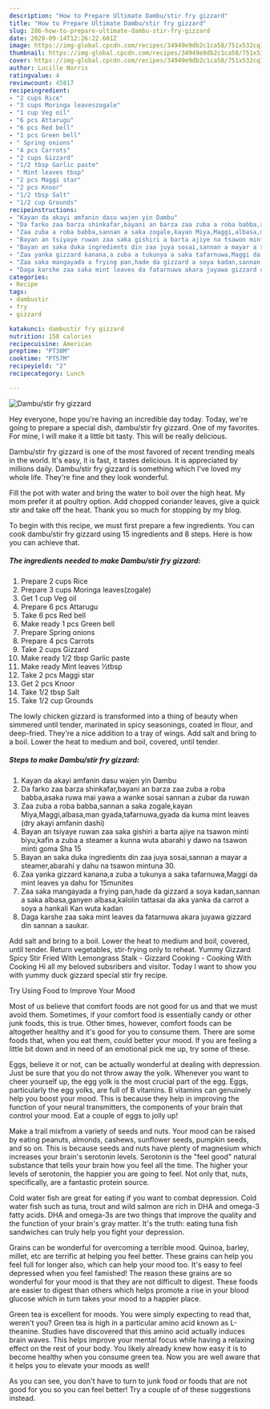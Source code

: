 ```yaml
---
description: "How to Prepare Ultimate Dambu/stir fry gizzard"
title: "How to Prepare Ultimate Dambu/stir fry gizzard"
slug: 286-how-to-prepare-ultimate-dambu-stir-fry-gizzard
date: 2020-09-14T12:26:22.601Z
image: https://img-global.cpcdn.com/recipes/34949e9db2c1ca58/751x532cq70/dambustir-fry-gizzard-recipe-main-photo.jpg
thumbnail: https://img-global.cpcdn.com/recipes/34949e9db2c1ca58/751x532cq70/dambustir-fry-gizzard-recipe-main-photo.jpg
cover: https://img-global.cpcdn.com/recipes/34949e9db2c1ca58/751x532cq70/dambustir-fry-gizzard-recipe-main-photo.jpg
author: Lucille Norris
ratingvalue: 4
reviewcount: 45817
recipeingredient:
- "2 cups Rice"
- "3 cups Moringa leaveszogale"
- "1 cup Veg oil"
- "6 pcs Attarugu"
- "6 pcs Red bell"
- "1 pcs Green bell"
- " Spring onions"
- "4 pcs Carrots"
- "2 cups Gizzard"
- "1/2 tbsp Garlic paste"
- " Mint leaves tbsp"
- "2 pcs Maggi star"
- "2 pcs Knoor"
- "1/2 tbsp Salt"
- "1/2 cup Grounds"
recipeinstructions:
- "Kayan da akayi amfanin dasu wajen yin Dambu"
- "Da farko zaa barza shinkafar,bayani an barza zaa zuba a roba babba,asaka ruwa mai yawa a wanke sosai sannan a zubar da ruwan"
- "Zaa zuba a roba babba,sannan a saka zogale,kayan Miya,Maggi,albasa,man gyada,tafarnuwa,gyada da kuma mint leaves (dry akayi amfanin dashi)"
- "Bayan an tsiyaye ruwan zaa saka gishiri a barta ajiye na tsawon minti biyu,kafin a zuba a steamer a kunna wuta abarahi y dawo na tsawon minti goma Sha 15"
- "Bayan an saka duka ingredients din zaa juya sosai,sannan a mayar a steamer,abarahi y dahu na tsawon mintuna 30."
- "Zaa yanka gizzard kanana,a zuba a tukunya a saka tafarnuwa,Maggi da mint leaves ya dahu for 15munites"
- "Zaa saka mangayada a frying pan,hade da gizzard a soya kadan,sannan a saka albasa,ganyen albasa,kalolin tattasai da aka yanka da carrot a soya a hankali Kan wuta kadan"
- "Daga karshe zaa saka mint leaves da fatarnuwa akara juyawa gizzard din sannan a saukar."
categories:
- Recipe
tags:
- dambustir
- fry
- gizzard

katakunci: dambustir fry gizzard 
nutrition: 158 calories
recipecuisine: American
preptime: "PT38M"
cooktime: "PT57M"
recipeyield: "2"
recipecategory: Lunch

---
```



![Dambu/stir fry gizzard](https://img-global.cpcdn.com/recipes/34949e9db2c1ca58/751x532cq70/dambustir-fry-gizzard-recipe-main-photo.jpg)

Hey everyone, hope you're having an incredible day today. Today, we're going to prepare a special dish, dambu/stir fry gizzard. One of my favorites. For mine, I will make it a little bit tasty. This will be really delicious.

Dambu/stir fry gizzard is one of the most favored of recent trending meals in the world. It's easy, it is fast, it tastes delicious. It is appreciated by millions daily. Dambu/stir fry gizzard is something which I've loved my whole life. They're fine and they look wonderful.

Fill the pot with water and bring the water to boil over the high heat. My mom prefer it at poultry option. Add chopped coriander leaves, give a quick stir and take off the heat. Thank you so much for stopping by my blog.


To begin with this recipe, we must first prepare a few ingredients. You can cook dambu/stir fry gizzard using 15 ingredients and 8 steps. Here is how you can achieve that.

<!--inarticleads1-->

##### The ingredients needed to make Dambu/stir fry gizzard:

1. Prepare 2 cups Rice
1. Prepare 3 cups Moringa leaves(zogale)
1. Get 1 cup Veg oil
1. Prepare 6 pcs Attarugu
1. Take 6 pcs Red bell
1. Make ready 1 pcs Green bell
1. Prepare  Spring onions
1. Prepare 4 pcs Carrots
1. Take 2 cups Gizzard
1. Make ready 1/2 tbsp Garlic paste
1. Make ready  Mint leaves ½tbsp
1. Take 2 pcs Maggi star
1. Get 2 pcs Knoor
1. Take 1/2 tbsp Salt
1. Take 1/2 cup Grounds


The lowly chicken gizzard is transformed into a thing of beauty when simmered until tender, marinated in spicy seasonings, coated in flour, and deep-fried. They&#39;re a nice addition to a tray of wings. Add salt and bring to a boil. Lower the heat to medium and boil, covered, until tender. 

<!--inarticleads2-->

##### Steps to make Dambu/stir fry gizzard:

1. Kayan da akayi amfanin dasu wajen yin Dambu
1. Da farko zaa barza shinkafar,bayani an barza zaa zuba a roba babba,asaka ruwa mai yawa a wanke sosai sannan a zubar da ruwan
1. Zaa zuba a roba babba,sannan a saka zogale,kayan Miya,Maggi,albasa,man gyada,tafarnuwa,gyada da kuma mint leaves (dry akayi amfanin dashi)
1. Bayan an tsiyaye ruwan zaa saka gishiri a barta ajiye na tsawon minti biyu,kafin a zuba a steamer a kunna wuta abarahi y dawo na tsawon minti goma Sha 15
1. Bayan an saka duka ingredients din zaa juya sosai,sannan a mayar a steamer,abarahi y dahu na tsawon mintuna 30.
1. Zaa yanka gizzard kanana,a zuba a tukunya a saka tafarnuwa,Maggi da mint leaves ya dahu for 15munites
1. Zaa saka mangayada a frying pan,hade da gizzard a soya kadan,sannan a saka albasa,ganyen albasa,kalolin tattasai da aka yanka da carrot a soya a hankali Kan wuta kadan
1. Daga karshe zaa saka mint leaves da fatarnuwa akara juyawa gizzard din sannan a saukar.


Add salt and bring to a boil. Lower the heat to medium and boil, covered, until tender. Return vegetables, stir-frying only to reheat. Yummy Gizzard Spicy Stir Fried With Lemongrass Stalk - Gizzard Cooking - Cooking With Cooking Hi all my beloved subsribers and visitor. Today I want to show you with yummy duck gizzard special stir fry recipe. 

Try Using Food to Improve Your Mood


Most of us believe that comfort foods are not good for us and that we must avoid them. Sometimes, if your comfort food is essentially candy or other junk foods, this is true. Other times, however, comfort foods can be altogether healthy and it's good for you to consume them. There are some foods that, when you eat them, could better your mood. If you are feeling a little bit down and in need of an emotional pick me up, try some of these.

Eggs, believe it or not, can be actually wonderful at dealing with depression. Just be sure that you do not throw away the yolk. Whenever you want to cheer yourself up, the egg yolk is the most crucial part of the egg. Eggs, particularly the egg yolks, are full of B vitamins. B vitamins can genuinely help you boost your mood. This is because they help in improving the function of your neural transmitters, the components of your brain that control your mood. Eat a couple of eggs to jolly up!

Make a trail mixfrom a variety of seeds and nuts. Your mood can be raised by eating peanuts, almonds, cashews, sunflower seeds, pumpkin seeds, and so on. This is because seeds and nuts have plenty of magnesium which increases your brain's serotonin levels. Serotonin is the "feel good" natural substance that tells your brain how you feel all the time. The higher your levels of serotonin, the happier you are going to feel. Not only that, nuts, specifically, are a fantastic protein source.

Cold water fish are great for eating if you want to combat depression. Cold water fish such as tuna, trout and wild salmon are rich in DHA and omega-3 fatty acids. DHA and omega-3s are two things that improve the quality and the function of your brain's gray matter. It's the truth: eating tuna fish sandwiches can truly help you fight your depression. 

Grains can be wonderful for overcoming a terrible mood. Quinoa, barley, millet, etc are terrific at helping you feel better. These grains can help you feel full for longer also, which can help your mood too. It's easy to feel depressed when you feel famished! The reason these grains are so wonderful for your mood is that they are not difficult to digest. These foods are easier to digest than others which helps promote a rise in your blood glucose which in turn takes your mood to a happier place.

Green tea is excellent for moods. You were simply expecting to read that, weren't you? Green tea is high in a particular amino acid known as L-theanine. Studies have discovered that this amino acid actually induces brain waves. This helps improve your mental focus while having a relaxing effect on the rest of your body. You likely already knew how easy it is to become healthy when you consume green tea. Now you are well aware that it helps you to elevate your moods as well!

As you can see, you don't have to turn to junk food or foods that are not good for you so you can feel better! Try  a  couple of  of  these  suggestions  instead.

